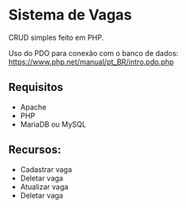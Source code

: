 # Sistema de Vagas

CRUD simples feito em PHP.

Uso do PDO para conexão com o banco de dados:
https://www.php.net/manual/pt_BR/intro.pdo.php

## Requisitos
- Apache
- PHP
- MariaDB ou MySQL


## Recursos:
- Cadastrar vaga
- Deletar vaga
- Atualizar vaga
- Deletar vaga
